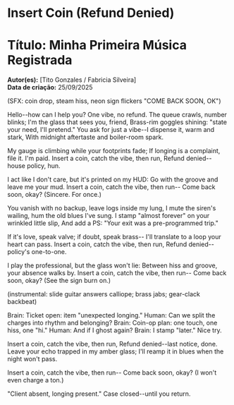 # Insert Coin (Refund Denied)
# Título: Minha Primeira Música Registrada
**Autor(es):** [Tito Gonzales / Fabricia Silveira]  
**Data de criação:** 25/09/2025

(SFX: coin drop, steam hiss, neon sign flickers "COME BACK SOON, OK")

Hello--how can I help you? One vibe, no refund.
The queue crawls, number blinks; I'm the glass that sees you, friend,
Brass-rim goggles shining: "state your need, I'll pretend."
You ask for just a vibe--I dispense it, warm and stark,
With midnight aftertaste and boiler-room spark.

My gauge is climbing while your footprints fade;
If longing is a complaint, file it. I'm paid.
Insert a coin, catch the vibe, then run,
Refund denied--house policy, hun.

I act like I don't care, but it's printed on my HUD:
Go with the groove and leave me your mud.
Insert a coin, catch the vibe, then run--
Come back soon, okay? (Sincere. For once.)

You vanish with no backup, leave logs inside my lung,
I mute the siren's wailing, hum the old blues I've sung.
I stamp "almost forever" on your wrinkled little slip,
And add a PS: "Your exit was a pre-programmed trip."

If it's love, speak valve; if doubt, speak brass--
I'll translate to a loop your heart can pass.
Insert a coin, catch the vibe, then run,
Refund denied--policy's one-to-one.

I play the professional, but the glass won't lie:
Between hiss and groove, your absence walks by.
Insert a coin, catch the vibe, then run--
Come back soon, okay? (See the sign burn on.)

(instrumental: slide guitar answers calliope; brass jabs; gear-clack backbeat)

Brain: Ticket open: item "unexpected longing."
Human: Can we split the charges into rhythm and belonging?
Brain: Coin-op plan: one touch, one hiss, one "hi."
Human: And if I ghost again?
Brain: I stamp "later." Nice try.

Insert a coin, catch the vibe, then run,
Refund denied--last notice, done.
Leave your echo trapped in my amber glass;
I'll reamp it in blues when the night won't pass.

Insert a coin, catch the vibe, then run--
Come back soon, okay? (I won't even charge a ton.)

"Client absent, longing present." Case closed--until you return.
